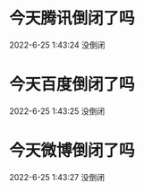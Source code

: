 # 今天腾讯倒闭了吗

2022-6-25 1:43:24 没倒闭

# 今天百度倒闭了吗

2022-6-25 1:43:25 没倒闭

# 今天微博倒闭了吗

2022-6-25 1:43:27 没倒闭


